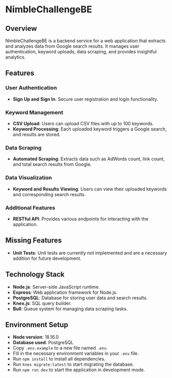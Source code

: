 # NimbleChallengeBE

## Overview

NimbleChallengeBE is a backend service for a web application that extracts and analyzes data from Google search results. It manages user authentication, keyword uploads, data scraping, and provides insightful analytics.

## Features

### User Authentication
- **Sign Up and Sign In**: Secure user registration and login functionality.

### Keyword Management
- **CSV Upload**: Users can upload CSV files with up to 100 keywords.
- **Keyword Processing**: Each uploaded keyword triggers a Google search, and results are stored.

### Data Scraping
- **Automated Scraping**: Extracts data such as AdWords count, link count, and total search results from Google.

### Data Visualization
- **Keyword and Results Viewing**: Users can view their uploaded keywords and corresponding search results.

### Additional Features
- **RESTful API**: Provides various endpoints for interacting with the application.

## Missing Features
- **Unit Tests**: Unit tests are currently not implemented and are a necessary addition for future development.

## Technology Stack
- **Node.js**: Server-side JavaScript runtime.
- **Express**: Web application framework for Node.js.
- **PostgreSQL**: Database for storing user data and search results.
- **Knex.js**: SQL query builder.
- **Bull**: Queue system for managing data scraping tasks.

## Environment Setup
- **Node version**: 18.16.0
- **Database used**: PostgreSQL
- Copy `.env.example` to a new file named `.env`.
- Fill in the necessary environment variables in your `.env` file.
- Run `npm install` to install all dependencies.
- Run `knex migrate:latest` to start migrating the database.
- Run `npm run dev` to start the application in development mode.